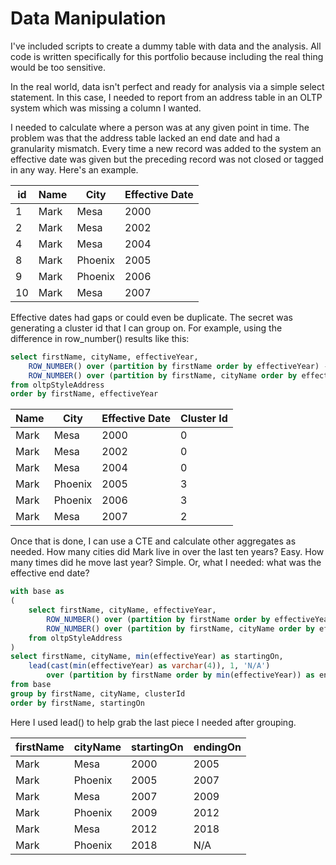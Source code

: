 # Data Manipulation

I've included scripts to create a dummy table with data and the analysis.  All code is written specifically for this portfolio because including the real thing would be too sensitive. 

In the real world, data isn't perfect and ready for analysis via a simple select statement.  In this case, I needed to report from an address table in an OLTP system which was missing a column I wanted.    

I needed to calculate where a person was at any given point in time.  The problem was that the address table lacked an end date and had a granularity mismatch.  Every time a new record was added to the system an effective date was given but the preceding record was not closed or tagged in any way.  Here's an example.

id | Name | City | Effective Date
---|------|------|---------------
1	|Mark	|Mesa	|2000
2	|Mark	|Mesa	|2002
4	|Mark	|Mesa	|2004
8	|Mark	|Phoenix	|2005
9	|Mark	|Phoenix	|2006
10	|Mark	|Mesa	|2007

Effective dates had gaps or could even be duplicate.  The secret was generating a cluster id that I can group on.  For example, using the difference in row_number() results like this:

```sql
select firstName, cityName, effectiveYear,
	ROW_NUMBER() over (partition by firstName order by effectiveYear) -
	ROW_NUMBER() over (partition by firstName, cityName order by effectiveYear) as clusterId
from oltpStyleAddress
order by firstName, effectiveYear
```
Name | City | Effective Date | Cluster Id
------|------|----------------|-----------
Mark	|Mesa	|2000	|0
Mark	|Mesa	|2002	|0
Mark	|Mesa	|2004	|0
Mark	|Phoenix	|2005	|3
Mark	|Phoenix	|2006	|3
Mark	|Mesa	|2007	|2

Once that is done, I can use a CTE and calculate other aggregates as needed.  How many cities did Mark live in over the last ten years?  Easy.  How many times did he move last year?  Simple.  Or, what I needed: what was the effective end date?

```sql
with base as
(
	select firstName, cityName, effectiveYear,
		ROW_NUMBER() over (partition by firstName order by effectiveYear) -
		ROW_NUMBER() over (partition by firstName, cityName order by effectiveYear) as clusterId
	from oltpStyleAddress
)
select firstName, cityName, min(effectiveYear) as startingOn,
	lead(cast(min(effectiveYear) as varchar(4)), 1, 'N/A')
		over (partition by firstName order by min(effectiveYear)) as endingOn
from base
group by firstName, cityName, clusterId
order by firstName, startingOn
```

Here I used lead() to help grab the last piece I needed after grouping.

firstName	|cityName	|startingOn	|endingOn
------------|-----------|-----------|--------
Mark	|Mesa	|2000	|2005
Mark	|Phoenix	|2005	|2007
Mark	|Mesa	|2007	|2009
Mark	|Phoenix	|2009	|2012
Mark	|Mesa	|2012	|2018
Mark	|Phoenix	|2018	|N/A